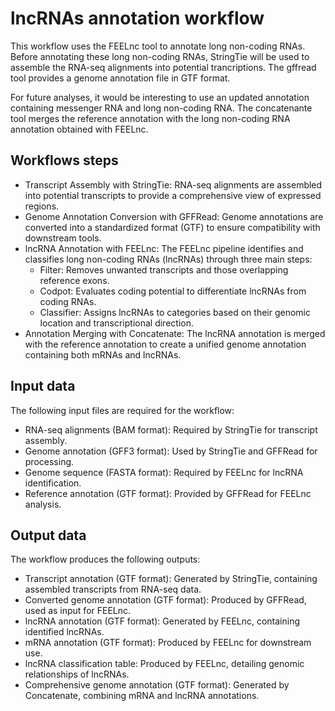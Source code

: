 # lncRNAs annotation workflow

This workflow uses the FEELnc tool to annotate long non-coding RNAs. Before annotating these long non-coding RNAs, StringTie will be used to assemble the RNA-seq alignments into potential trancriptions. The gffread tool provides a genome annotation file in GTF format.

For future analyses, it would be interesting to use an updated annotation containing messenger RNA and long non-coding RNA. The concatenante tool merges the reference annotation with the long non-coding RNA annotation obtained with FEELnc.


## Workflows steps
- Transcript Assembly with StringTie: RNA-seq alignments are assembled into potential transcripts to provide a comprehensive view of expressed regions.
- Genome Annotation Conversion with GFFRead: Genome annotations are converted into a standardized format (GTF) to ensure compatibility with downstream tools.
- lncRNA Annotation with FEELnc: The FEELnc pipeline identifies and classifies long non-coding RNAs (lncRNAs) through three main steps:
    - Filter: Removes unwanted transcripts and those overlapping reference exons.
    - Codpot: Evaluates coding potential to differentiate lncRNAs from coding RNAs.
    - Classifier: Assigns lncRNAs to categories based on their genomic location and transcriptional direction.
- Annotation Merging with Concatenate: The lncRNA annotation is merged with the reference annotation to create a unified genome annotation containing both mRNAs and lncRNAs.

## Input data
The following input files are required for the workflow:
- RNA-seq alignments (BAM format): Required by StringTie for transcript assembly.
- Genome annotation (GFF3 format): Used by StringTie and GFFRead for processing.
- Genome sequence (FASTA format): Required by FEELnc for lncRNA identification.
- Reference annotation (GTF format): Provided by GFFRead for FEELnc analysis.

## Output data
The workflow produces the following outputs:
- Transcript annotation (GTF format): Generated by StringTie, containing assembled transcripts from RNA-seq data.
- Converted genome annotation (GTF format): Produced by GFFRead, used as input for FEELnc.
- lncRNA annotation (GTF format): Generated by FEELnc, containing identified lncRNAs.
- mRNA annotation (GTF format): Produced by FEELnc for downstream use.
- lncRNA classification table: Produced by FEELnc, detailing genomic relationships of lncRNAs.
- Comprehensive genome annotation (GTF format): Generated by Concatenate, combining mRNA and lncRNA annotations.
